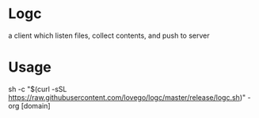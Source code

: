# Logc
a client which listen files, collect contents, and push to server
# Usage
sh -c "$(curl -sSL https://raw.githubusercontent.com/lovego/logc/master/release/logc.sh)" - org \[domain\]